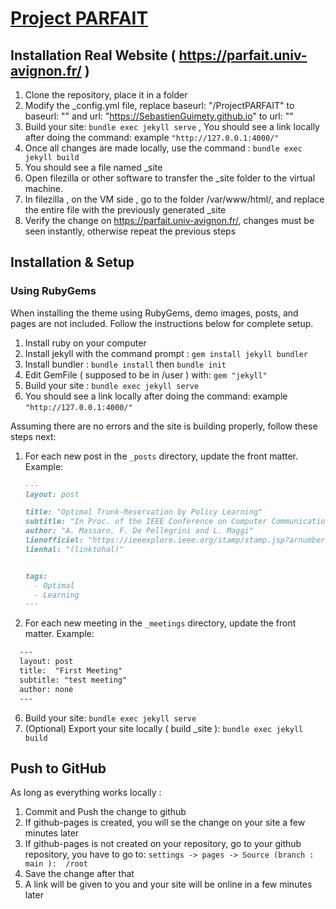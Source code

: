 # [Project PARFAIT](https://sebastienguimety.github.io/ProjectPARFAIT/) 

## Installation Real Website ( https://parfait.univ-avignon.fr/ )

1. Clone the repository, place it in a folder
2. Modify the _config.yml file, replace   baseurl:  "/ProjectPARFAIT" to baseurl: ""
                                          and url:  "https://SebastienGuimety.github.io" to url: ""
3. Build your site: `bundle exec jekyll serve` , You should see a link locally after doing the command: example `"http://127.0.0.1:4000/"`
4. Once all changes are made locally, use the command :  `bundle exec jekyll build`
5. You should see a file named _site
6. Open filezilla or other software to transfer the _site folder to the virtual machine.
7. In filezilla , on the VM side , go to the folder /var/www/html/, and replace the entire file with the previously generated _site
8. Verify the change on https://parfait.univ-avignon.fr/, changes must be seen instantly, otherwise repeat the previous steps




## Installation & Setup

### Using RubyGems

When installing the theme using RubyGems, demo images, posts, and pages are not included. Follow the instructions below for complete setup.

1. Install ruby on your computer
2. Install jekyll with the command prompt : `gem install jekyll bundler`
3. Install bundler : `bundle install`
                   then `bundle init`
4. Edit GemFile ( supposed to be in /user ) with: `gem "jekyll"`                 
5. Build your site : `bundle exec jekyll serve`
6. You should see a link locally after doing the command: example `"http://127.0.0.1:4000/"`

Assuming there are no errors and the site is building properly, follow these steps next:

1. For each new post in the `_posts` directory, update the front matter. Example:

    ```markdown
    ---
    layout: post

    title: "Optimal Trunk-Reservation by Policy Learning"
    subtitle: "In Proc. of the IEEE Conference on Computer Communications (INFOCOM), Paris, France, 29 April - 2 May 2019."
    author: "A. Massaro, F. De Pellegrini and L. Maggi"
    lienofficiel: "https://ieeexplore.ieee.org/stamp/stamp.jsp?arnumber=8737552"
    lienhal: "(linktohal)"


    tags:
      - Optimal
      - Learning
    ---
    ```
    
2. For each new meeting in the `_meetings` directory, update the front matter. Example:

  ```markdown
    ---
    layout: post
    title:  "First Meeting"
    subtitle: "test meeting"
    author: none
    ---
  ```

6. Build your site: `bundle exec jekyll serve`
7. (Optional) Export your site locally ( build _site ):  `bundle exec jekyll build` 


## Push to GitHub 

As long as everything works locally :

1. Commit and Push the change to github
2. If github-pages is created, you will se the change on your site a few minutes later
3. If github-pages is not created on your repository, go to your github repository, you have to go to: `settings -> pages -> Source (branch : main ):  /root `
4. Save the change after that
5. A link will be given to you and your site will be online in a few minutes later
